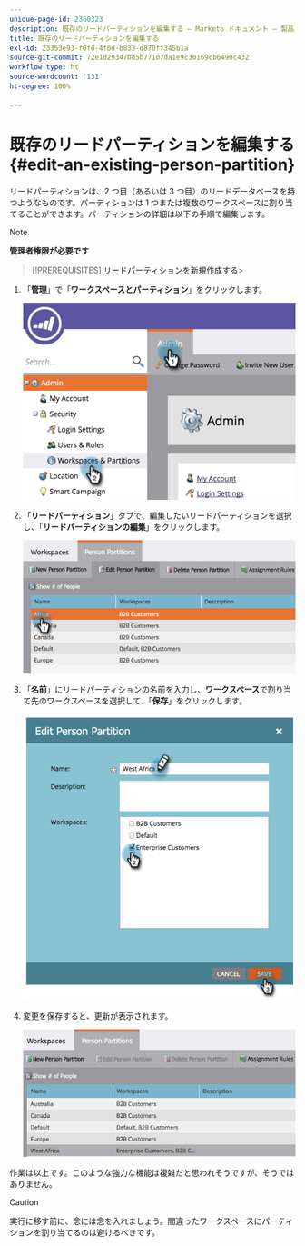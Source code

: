 ```yaml
---
unique-page-id: 2360323
description: 既存のリードパーティションを編集する — Marketo ドキュメント — 製品ドキュメント
title: 既存のリードパーティションを編集する
exl-id: 23353e93-f0f0-4f0d-b833-d870ff345b1a
source-git-commit: 72e1d29347bd5b77107da1e9c30169cb6490c432
workflow-type: ht
source-wordcount: '131'
ht-degree: 100%

---
```


# 既存のリードパーティションを編集する {#edit-an-existing-person-partition}

リードパーティションは、2 つ目（あるいは 3 つ目）のリードデータベースを持つようなものです。パーティションは 1 つまたは複数のワークスペースに割り当てることができます。パーティションの詳細は以下の手順で編集します。

>[!NOTE]
>
>**管理者権限が必要です**

>[!PREREQUISITES]
[リードパーティションを新規作成する](/help/marketo/product-docs/administration/workspaces-and-person-partitions/create-a-person-partition.md)>
>

1. 「**管理**」で「**ワークスペースとパーティション**」をクリックします。

   ![](assets/image2014-9-17-10-3a51-3a23.png)

1. 「**リードパーティション**」タブで、編集したいリードパーティションを選択し、「**リードパーティションの編集**」をクリックします。

   ![](assets/two-5.png)

1. 「**名前**」にリードパーティションの名前を入力し、**ワークスペース**&#x200B;で割り当て先のワークスペースを選択して、「**保存**」をクリックします。

   ![](assets/three-5.png)

1. 変更を保存すると、更新が表示されます。

   ![](assets/four-4.png)

作業は以上です。このような強力な機能は複雑だと思われそうですが、そうではありません。

>[!CAUTION]
実行に移す前に、念には念を入れましょう。間違ったワークスペースにパーティションを割り当てるのは避けるべきです。
